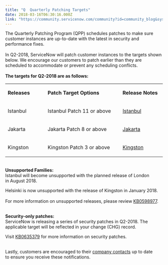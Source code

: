 ```yaml
---
title: "Q  Quarterly Patching Targets"
date: 2018-03-16T06:30:16.000Z
link: "https://community.servicenow.com/community?id=community_blog&sys_id=d683213adb70df4047c8f3231f96192f"
---
```

<p>The Quarterly Patching Program (QPP) schedules patches to make sure customer instances are up-to-date with the latest in security and performance fixes.<br /><br />In Q2-2018, ServiceNow will patch customer instances to the targets shown below. We encourage our customers to patch earlier than they are scheduled to accommodate or prevent any scheduling conflicts.<br /><br /><strong>The targets for Q2-2018 are as follows:</strong></p>
<table width="524"><tbody><tr><td width="123">
<p><strong>Releases</strong></p>
</td><td width="266">
<p><strong>Patch Target Options</strong></p>
</td><td width="135">
<p><strong>Release Notes</strong></p>
</td></tr><tr><td width="123">
<p>Istanbul</p>
</td><td width="266">
<p>Istanbul Patch 11 or above</p>
</td><td width="135">
<p><a href="https://docs.servicenow.com/bundle/istanbul-release-notes/page/release-notes/istanbul-release-notes.html" rel="nofollow">Istanbul</a></p>
</td></tr><tr><td width="123">
<p>Jakarta</p>
</td><td width="266">
<p>Jakarta Patch 8 or above</p>
</td><td width="135">
<p><a href="https://docs.servicenow.com/bundle/jakarta-release-notes/page/release-notes/jakarta-release-notes.html" rel="nofollow">Jakarta</a></p>
</td></tr><tr><td width="123">
<p>Kingston</p>
</td><td width="266">
<p>Kingston Patch 3 or above</p>
</td><td width="135">
<p><a href="https://docs.servicenow.com/bundle/kingston-release-notes/page/release-notes/family-release-notes.html" rel="nofollow">Kingston</a></p>
</td></tr></tbody></table>
<p><br /><strong>Unsupported Families:</strong><br />Istanbul will become unsupported with the planned release of London in August 2018.</p>
<p>Helsinki is now unsupported with the release of Kingston in January 2018.<br /><br />For more information on unsupported releases, please review <a href="https://hi.service-now.com/kb_view.do?sysparm_article&#61;KB0598977" rel="nofollow">KB0598977</a>.<br /><br /></p>
<p><strong>Security-only patches:</strong><br />ServiceNow is releasing a series of security patches in Q2-2018. The applicable target will be reflected in your change (CHG) record. </p>
<p>Visit <a href="https://hi.service-now.com/kb_view.do?sysparm_article&#61;KB0635379" rel="nofollow">KB0635379</a> for more information on security patches.<br /><br /></p>
<p>Lastly, customers are encouraged to their <a href="https://hi.service-now.com/kb_view.do?sysparm_article&#61;KB0547262" rel="nofollow">company contacts</a> up to date to ensure you receive these notifications. </p>